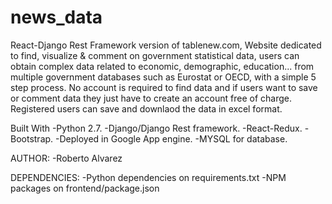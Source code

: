 # news_data
React-Django Rest Framework version of tablenew.com, Website dedicated to find, visualize & comment on government statistical 
data, users can obtain complex data related to economic, demographic, education... from multiple government databases such as Eurostat or OECD, with a simple 5 step process. No account is required to find data and if users want to save or comment data they just have to
create an account free of charge. Registered users can save and downlaod the data in excel format.


Built With
-Python 2.7.
-Django/Django Rest framework.
-React-Redux.
-Bootstrap.
-Deployed in Google App engine.
-MYSQL for database.

AUTHOR:
-Roberto Alvarez

DEPENDENCIES:
-Python dependencies on requirements.txt
-NPM packages on frontend/package.json

